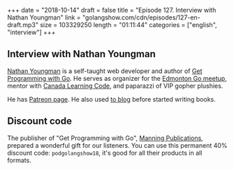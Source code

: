 +++
date = "2018-10-14"
draft = false
title = "Episode 127. Interview with Nathan Youngman"
link = "golangshow.com/cdn/episodes/127-en-draft.mp3"
size = 103329250
length = "01:11:44"
categories = ["english", "interview"]
+++

## Interview with Nathan Youngman

[Nathan Youngman](https://twitter.com/nathany) is a self-taught web developer and author of [Get Programming with Go](https://yng.mn/programminggo).
He serves as organizer for the [Edmonton Go meetup](https://edmontongo.org), mentor with [Canada Learning Code](https://www.canadalearningcode.ca),
and paparazzi of VIP gopher plushies.

He has [Patreon page](https://www.patreon.com/nathany). He also used [to blog](https://nathany.com) before started writing books.

## Discount code

The publisher of "Get Programming with Go", [Manning Publications](https://www.manning.com), prepared a wonderful gift for our listeners. You can use this permanent 40% discount code: `podgolangshow18`, it's good for all their products in all formats.
